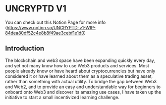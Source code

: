 # UNCRYPTD V1 

You can check out this Notion Page for more info (https://www.notion.so/UNCRYPTD-v1-WIP-84dea80df52c4e8b8f49ae3cebf1e1d0)

## Introduction
The blockchain and web3 space have been expanding quickly every day, and yet not many know how to use Web3 products and services. Most people already know or have heard about cryptocurrencies but have only considered it or have learned about them as a speculative trading asset, rather than something with actual utility.
To bridge the gap between Web3 and Web2, and to provide an easy and understandable way for beginners to onboard onto Web3 and discover its amazing use cases, I have taken up the initiative to start a small incentivized learning challenge.
